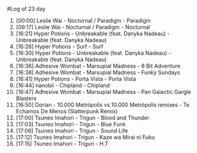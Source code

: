 #Log of 23 day

1. [00:00] Leslie Wai - Nocturnal / Paradigm - Paradigm
1. [09:17] Leslie Wai - Nocturnal / Paradigm - Nocturnal
1. [16:21] Hyper Potions - Unbreakable (feat. Danyka Nadeau) - Unbreakable (feat. Danyka Nadeau)
1. [16:26] Hyper Potions - Surf - Surf
1. [16:30] Hyper Potions - Unbreakable (feat. Danyka Nadeau) - Unbreakable (feat. Danyka Nadeau)
1. [16:36] Adhesive Wombat - Marsupial Madness - 8 Bit Adventure
1. [16:38] Adhesive Wombat - Marsupial Madness - Funky Sundays
1. [16:41] Hyper Potions - Porta Vista - Porta Vista
1. [16:44] nanobii - Chipland - Chipland
1. [16:47] Adhesive Wombat - Marsupial Madness - Pan Galactic Gargle Blasters
1. [16:50] Dorian - 10.000 Metrópolis vs 10.000 Metrópolis remixes - Te Echamos De Menos (Slatterpunk Remix)
1. [17:00] Tsuneo Imahori - Trigun - Blood and Thunder
1. [17:03] Tsuneo Imahori - Trigun - Blue Funk
1. [17:06] Tsuneo Imahori - Trigun - Sound Life
1. [17:12] Tsuneo Imahori - Trigun - Kaze wa Mirai ni Fuku
1. [17:15] Tsuneo Imahori - Trigun - H.T
